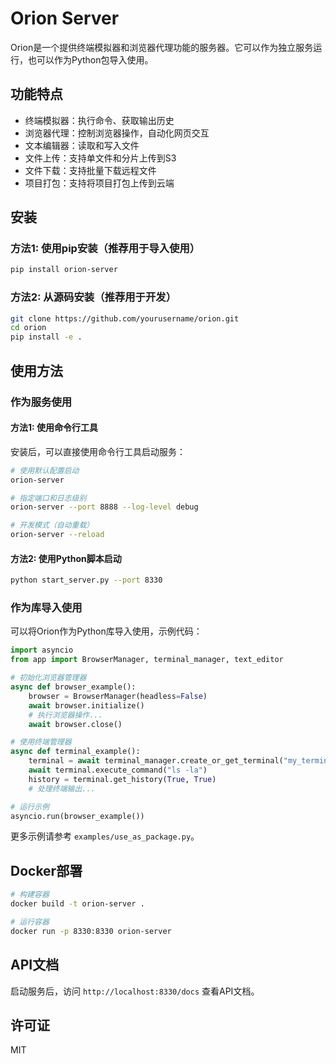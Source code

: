 # Orion Server

Orion是一个提供终端模拟器和浏览器代理功能的服务器。它可以作为独立服务运行，也可以作为Python包导入使用。

## 功能特点

- 终端模拟器：执行命令、获取输出历史
- 浏览器代理：控制浏览器操作，自动化网页交互
- 文本编辑器：读取和写入文件
- 文件上传：支持单文件和分片上传到S3
- 文件下载：支持批量下载远程文件
- 项目打包：支持将项目打包上传到云端

## 安装

### 方法1: 使用pip安装（推荐用于导入使用）

```bash
pip install orion-server
```

### 方法2: 从源码安装（推荐用于开发）

```bash
git clone https://github.com/yourusername/orion.git
cd orion
pip install -e .
```

## 使用方法

### 作为服务使用

#### 方法1: 使用命令行工具

安装后，可以直接使用命令行工具启动服务：

```bash
# 使用默认配置启动
orion-server

# 指定端口和日志级别
orion-server --port 8888 --log-level debug

# 开发模式（自动重载）
orion-server --reload
```

#### 方法2: 使用Python脚本启动

```bash
python start_server.py --port 8330
```

### 作为库导入使用

可以将Orion作为Python库导入使用，示例代码：

```python
import asyncio
from app import BrowserManager, terminal_manager, text_editor

# 初始化浏览器管理器
async def browser_example():
    browser = BrowserManager(headless=False)
    await browser.initialize()
    # 执行浏览器操作...
    await browser.close()

# 使用终端管理器
async def terminal_example():
    terminal = await terminal_manager.create_or_get_terminal("my_terminal")
    await terminal.execute_command("ls -la")
    history = terminal.get_history(True, True)
    # 处理终端输出...

# 运行示例
asyncio.run(browser_example())
```

更多示例请参考 `examples/use_as_package.py`。

## Docker部署

```bash
# 构建容器
docker build -t orion-server .

# 运行容器
docker run -p 8330:8330 orion-server
```

## API文档

启动服务后，访问 `http://localhost:8330/docs` 查看API文档。

## 许可证

MIT